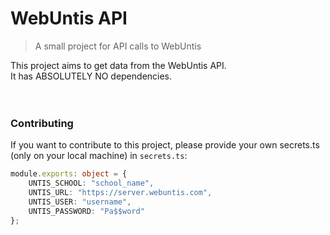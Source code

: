 # WebUntis API
> A small project for API calls to WebUntis  
  
This project aims to get data from the WebUntis API.  
It has ABSOLUTELY NO dependencies.  
<br><br>

### Contributing
If you want to contribute to this project, please provide your own secrets.ts (only on your local machine) in `secrets.ts`:  
```ts
module.exports: object = {
    UNTIS_SCHOOL: "school_name",
    UNTIS_URL: "https://server.webuntis.com",
    UNTIS_USER: "username",
    UNTIS_PASSWORD: "Pa$$word"
};
```  

